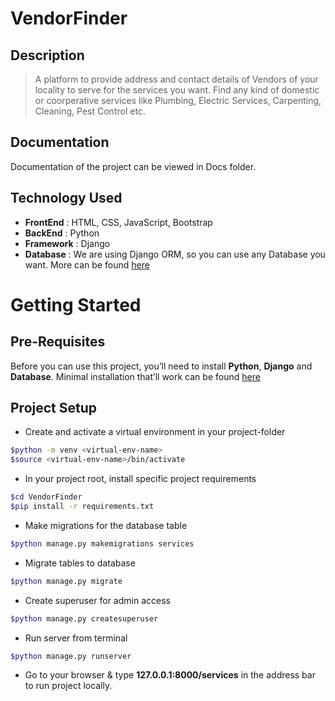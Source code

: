 # VendorFinder
## Description
> A platform to provide address and contact details of Vendors of your locality to serve for the services you want. Find any kind of domestic or coorperative services like Plumbing, Electric Services, Carpenting, Cleaning, Pest Control etc.
## Documentation
Documentation of the project can be viewed in Docs folder.
## Technology Used
  * __FrontEnd__ : HTML, CSS, JavaScript, Bootstrap
  * __BackEnd__ : Python
  * __Framework__ : Django
  * __Database__ : We are using Django ORM, so you can use any Database you want. More can be found [here](https://docs.djangoproject.com/en/2.2/ref/databases/)
# Getting Started
## Pre-Requisites
Before you can use this project, you’ll need to install __Python__, __Django__ and __Database__. Minimal installation that’ll work can be found [here](https://docs.djangoproject.com/en/2.2/intro/install/)
## Project Setup
* Create and activate a virtual environment in your project-folder 
```bash 
$python -m venv <virtual-env-name>
$source <virtual-env-name>/bin/activate
```

* In your project root, install specific project requirements  
``` bash
$cd VendorFinder
$pip install -r requirements.txt 
```  
* Make migrations for the database table  
``` bash
$python manage.py makemigrations services 
```
* Migrate tables to database 
``` bash
$python manage.py migrate 
```
* Create superuser for admin access  
``` bash
$python manage.py createsuperuser
```
* Run server from terminal 
``` bash
$python manage.py runserver
```
* Go to your browser & type __127.0.0.1:8000/services__ in the address bar to run project locally.
